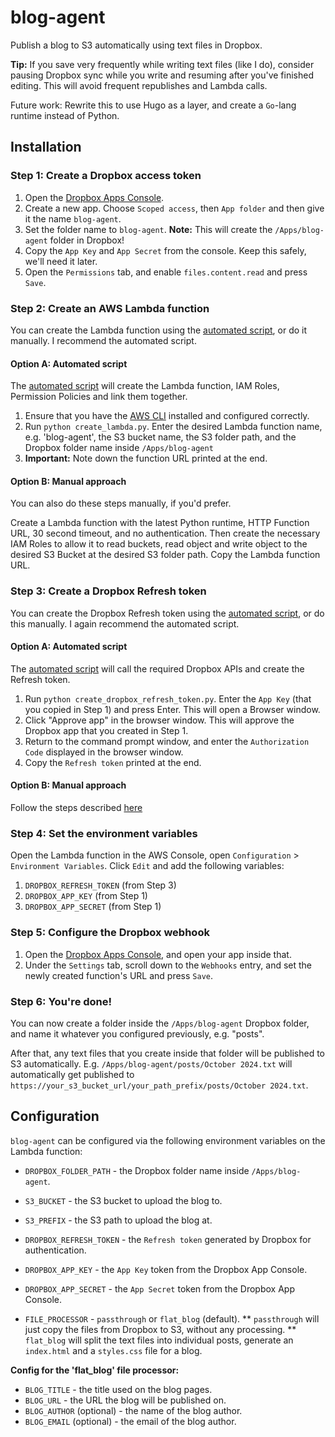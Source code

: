 # blog-agent
Publish a blog to S3 automatically using text files in Dropbox.

**Tip:** If you save very frequently while writing text files (like I do), consider pausing Dropbox sync while you write and resuming after you've finished editing. This will avoid frequent republishes and Lambda calls.

Future work: Rewrite this to use Hugo as a layer, and create a `Go`-lang runtime instead of Python.

## Installation
### Step 1: Create a Dropbox access token
1. Open the [Dropbox Apps Console](https://www.dropbox.com/developers/apps/).
2. Create a new app. Choose `Scoped access`, then `App folder` and then give it the name `blog-agent`.
3. Set the folder name to `blog-agent`. **Note:** This will create the `/Apps/blog-agent` folder in Dropbox!
4. Copy the `App Key` and `App Secret` from the console. Keep this safely, we'll need it later.
5. Open the `Permissions` tab, and enable `files.content.read` and press `Save`.


### Step 2: Create an AWS Lambda function
You can create the Lambda function using the [automated script](create_lambda.py), or do it manually. I recommend the automated script.

#### Option A: Automated script
The [automated script](create_lambda.py) will create the Lambda function, IAM Roles, Permission Policies and link them together.

1. Ensure that you have the [AWS CLI](https://aws.amazon.com/cli/) installed and configured correctly.
2. Run `python create_lambda.py`. Enter the desired Lambda function name, e.g. 'blog-agent', the S3 bucket name, the S3 folder path, and the Dropbox folder name inside `/Apps/blog-agent`
3. **Important:** Note down the function URL printed at the end.

#### Option B: Manual approach
You can also do these steps manually, if you'd prefer.

Create a Lambda function with the latest Python runtime, HTTP Function URL, 30 second timeout, and no authentication. Then create the necessary IAM Roles to allow it to read buckets, read object and write object to the desired S3 Bucket at the desired S3 folder path. Copy the Lambda function URL.


### Step 3: Create a Dropbox Refresh token
You can create the Dropbox Refresh token using the [automated script](create_dropbox_refresh_token.py), or do this manually. I again recommend the automated script.

#### Option A: Automated script
The [automated script](create_dropbox_refresh_token.py) will call the required Dropbox APIs and create the Refresh token.

1. Run `python create_dropbox_refresh_token.py`. Enter the `App Key` (that you copied in Step 1) and press Enter. This will open a Browser window.
2. Click "Approve app" in the browser window. This will approve the Dropbox app that you created in Step 1.
3. Return to the command prompt window, and enter the `Authorization Code` displayed in the browser window.
4. Copy the `Refresh token` printed at the end.

#### Option B: Manual approach
Follow the steps described [here](https://web.archive.org/web/20230228083012/https://www.dropboxforum.com/t5/Dropbox-API-Support-Feedback/Get-refresh-token-from-access-token/m-p/596755/highlight/true#M27728)


### Step 4: Set the environment variables
Open the Lambda function in the AWS Console, open `Configuration` > `Environment Variables`. Click `Edit` and add the following variables:
1. `DROPBOX_REFRESH_TOKEN` (from Step 3)
2. `DROPBOX_APP_KEY` (from Step 1)
3. `DROPBOX_APP_SECRET` (from Step 1)

### Step 5: Configure the Dropbox webhook
1. Open the [Dropbox Apps Console](https://www.dropbox.com/developers/apps/), and open your app inside that.
2. Under the `Settings` tab, scroll down to the `Webhooks` entry, and set the newly created function's URL and press `Save`.


### Step 6: You're done!
You can now create a folder inside the `/Apps/blog-agent` Dropbox folder, and name it whatever you configured previously, e.g. "posts".

After that, any text files that you create inside that folder will be published to S3 automatically. E.g. `/Apps/blog-agent/posts/October 2024.txt` will automatically get published to `https://your_s3_bucket_url/your_path_prefix/posts/October 2024.txt`.


## Configuration
`blog-agent` can be configured via the following environment variables on the Lambda function:
* `DROPBOX_FOLDER_PATH` - the Dropbox folder name inside `/Apps/blog-agent`.
* `S3_BUCKET` - the S3 bucket to upload the blog to.
* `S3_PREFIX` - the S3 path to upload the blog at.
* `DROPBOX_REFRESH_TOKEN` - the `Refresh token` generated by Dropbox for authentication.
* `DROPBOX_APP_KEY` - the `App Key` token from the Dropbox App Console.
* `DROPBOX_APP_SECRET` - the `App Secret` token from the Dropbox App Console.

* `FILE_PROCESSOR` - `passthrough` or `flat_blog` (default).
** `passthrough` will just copy the files from Dropbox to S3, without any processing.
** `flat_blog` will split the text files into individual posts, generate an `index.html` and a `styles.css` file for a blog.

**Config for the 'flat_blog' file processor:**
* `BLOG_TITLE` - the title used on the blog pages.
* `BLOG_URL` - the URL the blog will be published on.
* `BLOG_AUTHOR` (optional) - the name of the blog author.
* `BLOG_EMAIL` (optional) - the email of the blog author.
